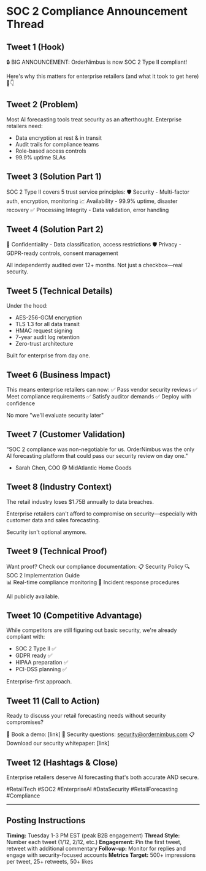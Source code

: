 # SOC 2 Compliance Announcement Thread

## Tweet 1 (Hook)
🔒 BIG ANNOUNCEMENT: OrderNimbus is now SOC 2 Type II compliant! 

Here's why this matters for enterprise retailers (and what it took to get here) 🧵👇

## Tweet 2 (Problem)
Most AI forecasting tools treat security as an afterthought. Enterprise retailers need:
- Data encryption at rest & in transit
- Audit trails for compliance teams
- Role-based access controls
- 99.9% uptime SLAs

## Tweet 3 (Solution Part 1)
SOC 2 Type II covers 5 trust service principles:
🛡️ Security - Multi-factor auth, encryption, monitoring
📈 Availability - 99.9% uptime, disaster recovery
✅ Processing Integrity - Data validation, error handling

## Tweet 4 (Solution Part 2)
🔐 Confidentiality - Data classification, access restrictions
🛡️ Privacy - GDPR-ready controls, consent management

All independently audited over 12+ months. Not just a checkbox—real security.

## Tweet 5 (Technical Details)
Under the hood:
- AES-256-GCM encryption
- TLS 1.3 for all data transit
- HMAC request signing
- 7-year audit log retention
- Zero-trust architecture

Built for enterprise from day one.

## Tweet 6 (Business Impact)
This means enterprise retailers can now:
✅ Pass vendor security reviews
✅ Meet compliance requirements
✅ Satisfy auditor demands
✅ Deploy with confidence

No more "we'll evaluate security later"

## Tweet 7 (Customer Validation)
"SOC 2 compliance was non-negotiable for us. OrderNimbus was the only AI forecasting platform that could pass our security review on day one." 

- Sarah Chen, COO @ MidAtlantic Home Goods

## Tweet 8 (Industry Context)
The retail industry loses $1.75B annually to data breaches. 

Enterprise retailers can't afford to compromise on security—especially with customer data and sales forecasting.

Security isn't optional anymore.

## Tweet 9 (Technical Proof)
Want proof? Check our compliance documentation:
📋 Security Policy
🔍 SOC 2 Implementation Guide  
📊 Real-time compliance monitoring
🚨 Incident response procedures

All publicly available.

## Tweet 10 (Competitive Advantage)
While competitors are still figuring out basic security, we're already compliant with:
- SOC 2 Type II ✅
- GDPR ready ✅
- HIPAA preparation ✅
- PCI-DSS planning ✅

Enterprise-first approach.

## Tweet 11 (Call to Action)
Ready to discuss your retail forecasting needs without security compromises?

🔗 Book a demo: [link]
📧 Security questions: security@ordernimbus.com
📋 Download our security whitepaper: [link]

## Tweet 12 (Hashtags & Close)
Enterprise retailers deserve AI forecasting that's both accurate AND secure. 

#RetailTech #SOC2 #EnterpriseAI #DataSecurity #RetailForecasting #Compliance

---

## Posting Instructions

**Timing:** Tuesday 1-3 PM EST (peak B2B engagement)
**Thread Style:** Number each tweet (1/12, 2/12, etc.)
**Engagement:** Pin the first tweet, retweet with additional commentary
**Follow-up:** Monitor for replies and engage with security-focused accounts
**Metrics Target:** 500+ impressions per tweet, 25+ retweets, 50+ likes